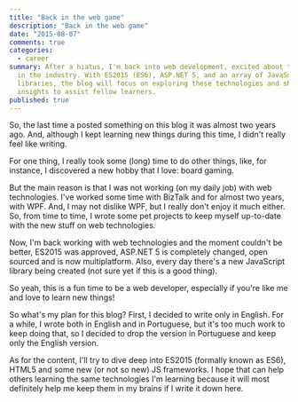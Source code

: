 ```yaml
---
title: "Back in the web game"
description: "Back in the web game"
date: "2015-08-07"
comments: true
categories:
  - career
summary: After a hiatus, I'm back into web development, excited about the advancements
  in the industry. With ES2015 (ES6), ASP.NET 5, and an array of JavaScript
  libraries, the blog will focus on exploring these technologies and sharing
  insights to assist fellow learners.
published: true
---
```


So, the last time a posted something on this blog it was almost two years ago.
And, although I kept learning new things during this time, I didn't really feel
like writing.

For one thing, I really took some (long) time to do other things, like, for
instance, I discovered a new hobby that I love: board gaming.

But the main reason is that I was not working (on my daily job) with web
technologies. I've worked some time with BizTalk and for almost two years, with
WPF. And, I may not dislike WPF, but I really don't enjoy it much either. So,
from time to time, I wrote some pet projects to keep myself up-to-date with the
new stuff on web technologies.

Now, I'm back working with web technologies and the moment couldn't be better,
ES2015 was approved, ASP.NET 5 is completely changed, open sourced and is now
multiplatform. Also, every day there's a new JavaScript library being created
(not sure yet if this is a good thing).

So yeah, this is a fun time to be a web developer, especially if you're like me
and love to learn new things!

So what's my plan for this blog? First, I decided to write only in English. For
a while, I wrote both in English and in Portuguese, but it's too much work to
keep doing that, so I decided to drop the version in Portuguese and keep only
the English version.

As for the content, I'll try to dive deep into ES2015 (formally known as ES6),
HTML5 and some new (or not so new) JS frameworks. I hope that can help others
learning the same technologies I'm learning because it will most definitely help
me keep them in my brains if I write it down here.
